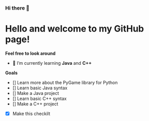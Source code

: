 ### Hi there 👋

<!--
**MicroboxMedia/MicroboxMedia** is a ✨ _special_ ✨ repository because its `README.md` (this file) appears on your GitHub profile.

Here are some ideas to get you started:

- 🔭 I’m currently working on ...
- 👯 I’m looking to collaborate on ...
- 🤔 I’m looking for help with ...
- 💬 Ask me about ...
- 📫 How to reach me: ...
- 😄 Pronouns: ...
- ⚡ Fun fact: ...
-->
# Hello and welcome to my GitHub page!
**Feel free to look around**
- 🌱 I’m currently learning **Java** and **C++**


**Goals**
- [] Learn more about the PyGame library for Python
- [] Learn basic Java syntax 
- [] Make a Java project
- [] Learn basic C++ syntax
- [] Make a C++ project
- [x] Make this checkilt
